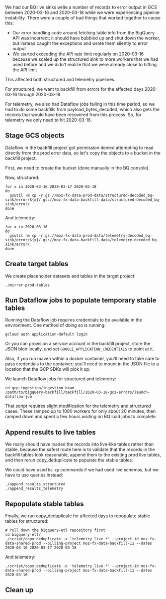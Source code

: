 We had our BQ live sinks write a number of records to error output in GCS between
2020-03-16 and 2020-03-18 while we were experiencing pipeline instability.
There were a couple of bad things that worked together to cause this:

- Our error handling code around fetching table info from the BigQuery API was
  incorrect; it should have bubbled up and shut down the worker, but instead
  caught the exceptions and wrote them silently to error output
- We started exceeding the API rate limit regularly on 2020-03-16 because
  we scaled up the structured sink to more workers that we had used before
  and we didn't realize that we were already close to hitting the API limit
  
This affected both structured and telemetry pipelines.

For structured, we want to backfill from errors for the affected days
2020-03-16 through 2020-03-18.

For telemetry, we also had Dataflow jobs failing in this time period, so we
had to do some backfills from payload_bytes_decoded, which also gets the records
that would have been recovered from this process. So, for telemetry we only need
to hit 2020-03-16.

## Stage GCS objects

Dataflow in the backfill project got permission denied attempting to read
directly from the prod error data, so let's copy the objects to a bucket
in the backfill project.

First, we need to create the bucket (done manually in the BQ console).

Now, structured:

```
for x in 2020-03-16 2020-03-17 2020-03-18
do 
  gsutil -m cp -r gs://moz-fx-data-prod-data/structured-decoded_bq-sink/error/${x}/ gs://moz-fx-data-backfill-data/structured-decoded_bq-sink/error/
done
```

And telemetry:

```
for x in 2020-03-16
do
  gsutil -m cp -r gs://moz-fx-data-prod-data/telemetry-decoded_bq-sink/error/${x}/ gs://moz-fx-data-backfill-data/telemetry-decoded_bq-sink/error/
done
```

## Create target tables

We create placeholder datasets and tables in the target project:

```
./mirror-prod-tables
```


## Run Dataflow jobs to populate temporary stable tables

Running the Dataflow job requires credentials to be available in the environment.
One method of doing so is running:

```
gcloud auth application-default login
```

Or you can provision a service account in the backfill project, store the JSON blob locally,
and set `GOOGLE_APPLICATION_CREDENTIALS` to point at it.

Also, if you run maven within a docker container, you'll need to take care to pass
credentials to the container; you'll need to mount in the JSON file to a location
that the GCP SDKs will pick it up.

We launch Dataflow jobs for structured and telemetry:

```
cd gcp-ingestion/ingestion-beam
/path/to/bigquery-backfill/backfill/2020-03-18-gcs-errors/launch-dataflow-job
```

That script requires slight modification for the telemetry and
structured cases. These ramped up to 1000 workers for only about 20 minutes,
then ramped down and spent a few hours waiting on BQ load jobs to complete.

## Append results to live tables

We really should have loaded the records into live-like tables rather than
stable, because the safest route here is to validate that the records in the
backfill tables look reasonable, append them to the existing prod live tables,
and then rerun copy_deduplicate to populate the stable tables.

We could have used `bq cp` commands if we had used live schemas, but we have
to use queries instead:

```
./append_results_structured
./append_results_telemetry
```

## Repopulate stable tables

Finally, we run copy_deduplicate for affected days to repopulate stable tables for structured:

```
# Pull down the bigquery-etl repository first
cd bigquery-etl/
./script/copy_deduplicate -x 'telemetry_live.*' --project-id moz-fx-data-shared-prod --billing-project moz-fx-data-backfill-11 --dates 2020-03-16 2020-03-17 2020-03-18
```

And telemetry:

```
./script/copy_deduplicate -o 'telemetry_live.*' --project-id moz-fx-data-shared-prod --billing-project moz-fx-data-backfill-11 --dates 2020-03-16
```

## Clean up

